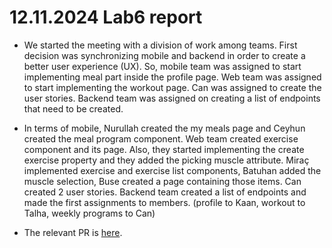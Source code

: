 # 12.11.2024 Lab6 report

* We started the meeting with a division of work among teams. First decision was synchronizing mobile and backend in order to create a better user experience (UX). So, mobile team was assigned to start implementing meal part inside the profile page. Web team was assigned to start implementing the workout page. Can was assigned to create the user stories. Backend team was assigned on creating a list of endpoints that need to be created.

* In terms of mobile, Nurullah created the my meals page and Ceyhun created the meal program component. Web team created exercise component and its page. Also, they started implementing the create exercise property and they added the picking muscle attribute. Miraç implemented exercise and exercise list components, Batuhan added the muscle selection, Buse created a page containing those items. Can created 2 user stories. Backend team created a list of endpoints and made the first assignments to members. (profile to Kaan, workout to Talha, weekly programs to Can)

* The relevant PR is [here](https://github.com/bounswe/bounswe2024group4/pull/418).
